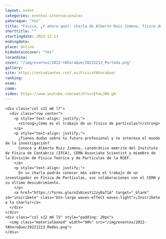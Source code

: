 ```yaml
---
layout: event
categories: eventos-internacionales
yahoraque: "Yes"
title: "Física, ¿Y ahora qué?: charla de Alberto Ruiz Jimeno, físico de partículas"
shorttitle: ""
startingdate: 2022-12-13
endingdate:
place: Online
hidedataincover: "Yes"
locandina:
cover: "/img/eventos/2022-YAhoraQue/20221213_Portada.png"
gallery:
site: https://estudiantes.rsef.es/FisicaYAhoraQue/
ranking: 
exam:
comm:
video: https://www.youtube.com/watch?v=cEfwLJBA-gA
---
```


<div class="section">
  <div class="row">
	  
    <div class="col s12 m6 l7">
      <div class="row center">
        <p style="text-align: justify;">
          <strong>¿Cómo es el trabajo de un físico de partículas?</strong>
        </p>
        <p style="text-align: justify;">
          ¿Tienes dudas sobre tu futuro profesional y te interesa el mundo de la investigación?
          Conoce a Alberto Ruiz Jimeno, catedrático emérito del Instituto de Física de Cantabria (IFCA), CERN Associate Scientist y miembro de la División de Física Teórica y de Partículas de la RSEF.
        </p>
        <p style="text-align: justify;">
          En su charla podrás conocer más sobre el trabajo de un investigador en Física de Partículas, sus colaboraciones con el CERN y su último descubrimiento.
        </p>
        <a href="https://forms.gle/nZxKcesYi2zy8a71A" target="_blank" id="inscribete" class="btn-large waves-effect waves-light">¡Inscríbete a la charla!</a>
      </div>
    </div>
    <div class="col s12 m6 l5" style="padding: 20px">
      <img class="materialboxed" width="90%" src="/img/eventos/2022-YAhoraQue/20221213_Redes.png">
    </div>
	 
  </div>
</div>
